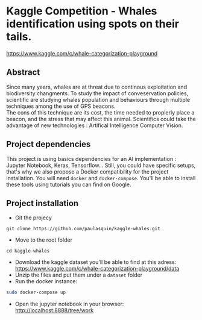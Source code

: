 # Kaggle Competition - Whales identification using spots on their tails.
https://www.kaggle.com/c/whale-categorization-playground

## Abstract
Since many years, whales are at threat due to continous exploitation and biodiversity changments. To study the impact of conveservation policies, scientific are studying whales population and behaviours through multiple techniques among the use of GPS beacons.  
The cons of this technique are its cost, the time needed to proplerly place a beacon, and the stress that may affect this animal. Scientifics could take the advantage of new technologies : Artifical Intelligence Computer Vision.  

## Project dependencies
This project is using basics dependencies for an AI implementation : Jupyter Notebook, Keras, Tensorflow... Still, you could have specific setups, that's why we also propose a Docker compatibility for the project installation. You will need `docker` and `docker-compose`. You'll be able to install these tools using tutorials you can find on Google.  

## Project installation

- Git the projecy
```
git clone https://github.com/paulasquin/kaggle-whales.git
```
- Move to the root folder
```
cd kaggle-whales
```

- Download the kaggle dataset you'll be able to find at this adress: https://www.kaggle.com/c/whale-categorization-playground/data
- Unzip the files and put them under a `dataset` folder
- Run the docker instance:
```bash
sudo docker-compose up
```
- Open the jupyter notebook in your browser: [http://localhost:8888/tree/work](http://localhost:8888/tree/work)

